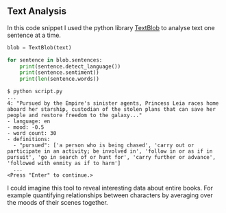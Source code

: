 ## Text Analysis

In this code snippet I used the python library [TextBlob](https://textblob.readthedocs.io) to analyse text one sentence at a time.

```python
blob = TextBlob(text)

for sentence in blob.sentences:
    print(sentence.detect_language())
    print(sentence.sentiment))
    print(len(sentence.words))
```

```
$ python script.py
...
4: "Pursued by the Empire's sinister agents, Princess Leia races home aboard her starship, custodian of the stolen plans that can save her people and restore freedom to the galaxy..."
- language: en
- mood: -0.5
- word count: 30
- definitions:
  - "pursued": ['a person who is being chased', 'carry out or participate in an activity; be involved in', 'follow in or as if in pursuit', 'go in search of or hunt for', 'carry further or advance', 'followed with enmity as if to harm']
  ...
<Press "Enter" to continue.>
```

I could imagine this tool to reveal interesting data about entire books. For example quantifying relationships between characters by averaging over the moods of their scenes together.
